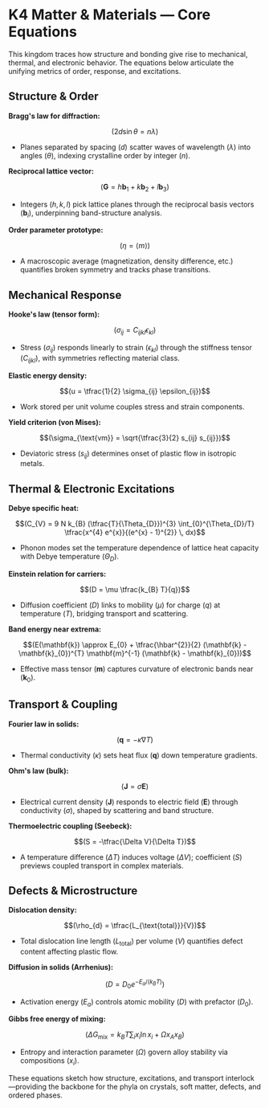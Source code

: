# K4 Matter & Materials — Core Equations

This kingdom traces how structure and bonding give rise to mechanical, thermal, and electronic behavior. The equations below articulate the unifying metrics of order, response, and excitations.

## Structure & Order
**Bragg's law for diffraction:**

$$(2 d \sin \theta = n \lambda)$$

- Planes separated by spacing $(d)$ scatter waves of wavelength $(\lambda)$ into angles $(\theta)$, indexing crystalline order by integer $(n)$.

**Reciprocal lattice vector:**

$$(\mathbf{G} = h \mathbf{b}_{1} + k \mathbf{b}_{2} + l \mathbf{b}_{3})$$

- Integers $(h,k,l)$ pick lattice planes through the reciprocal basis vectors $(\mathbf{b}_{i})$, underpinning band-structure analysis.

**Order parameter prototype:**

$$(\eta = \langle m \rangle)$$

- A macroscopic average (magnetization, density difference, etc.) quantifies broken symmetry and tracks phase transitions.

## Mechanical Response
**Hooke's law (tensor form):**

$$(\sigma_{ij} = C_{ijkl} \epsilon_{kl})$$

- Stress $(\sigma_{ij})$ responds linearly to strain $(\epsilon_{kl})$ through the stiffness tensor $(C_{ijkl})$, with symmetries reflecting material class.

**Elastic energy density:**

$$(u = \tfrac{1}{2} \sigma_{ij} \epsilon_{ij})$$

- Work stored per unit volume couples stress and strain components.

**Yield criterion (von Mises):**

$$(\sigma_{\text{vm}} = \sqrt{\tfrac{3}{2} s_{ij} s_{ij}})$$

- Deviatoric stress $(s_{ij})$ determines onset of plastic flow in isotropic metals.

## Thermal & Electronic Excitations
**Debye specific heat:**

$$(C_{V} = 9 N k_{B} (\tfrac{T}{\Theta_{D}})^{3} \int_{0}^{\Theta_{D}/T} \tfrac{x^{4} e^{x}}{(e^{x} - 1)^{2}} \, dx)$$

- Phonon modes set the temperature dependence of lattice heat capacity with Debye temperature $(\Theta_{D})$.

**Einstein relation for carriers:**

$$(D = \mu \tfrac{k_{B} T}{q})$$

- Diffusion coefficient $(D)$ links to mobility $(\mu)$ for charge $(q)$ at temperature $(T)$, bridging transport and scattering.

**Band energy near extrema:**

$$(E(\mathbf{k}) \approx E_{0} + \tfrac{\hbar^{2}}{2} (\mathbf{k} - \mathbf{k}_{0})^{T} \mathbf{m}^{-1} (\mathbf{k} - \mathbf{k}_{0}))$$

- Effective mass tensor $(\mathbf{m})$ captures curvature of electronic bands near $(\mathbf{k}_{0})$.

## Transport & Coupling
**Fourier law in solids:**

$$(\mathbf{q} = -\kappa \nabla T)$$

- Thermal conductivity $(\kappa)$ sets heat flux $(\mathbf{q})$ down temperature gradients.

**Ohm's law (bulk):**

$$(\mathbf{J} = \sigma \mathbf{E})$$

- Electrical current density $(\mathbf{J})$ responds to electric field $(\mathbf{E})$ through conductivity $(\sigma)$, shaped by scattering and band structure.

**Thermoelectric coupling (Seebeck):**

$$(S = -\tfrac{\Delta V}{\Delta T})$$

- A temperature difference $(\Delta T)$ induces voltage $(\Delta V)$; coefficient $(S)$ previews coupled transport in complex materials.

## Defects & Microstructure
**Dislocation density:**

$$(\rho_{d} = \tfrac{L_{\text{total}}}{V})$$

- Total dislocation line length $(L_{\text{total}})$ per volume $(V)$ quantifies defect content affecting plastic flow.

**Diffusion in solids (Arrhenius):**

$$(D = D_{0} e^{-E_{a}/(k_{B} T)})$$

- Activation energy $(E_{a})$ controls atomic mobility $(D)$ with prefactor $(D_{0})$.

**Gibbs free energy of mixing:**

$$(\Delta G_{\text{mix}} = k_{B} T \sum_{i} x_{i} \ln x_{i} + \Omega x_{A} x_{B})$$

- Entropy and interaction parameter $(\Omega)$ govern alloy stability via compositions $(x_{i})$.

These equations sketch how structure, excitations, and transport interlock—providing the backbone for the phyla on crystals, soft matter, defects, and ordered phases.
